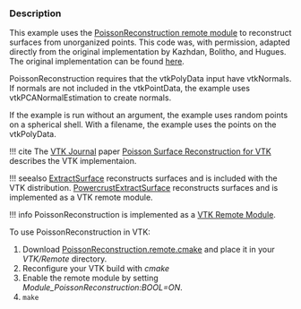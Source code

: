 ### Description
This example uses the [PoissonReconstruction remote module](https://github.com/lorensen/PoissonReconstruction) to reconstruct surfaces from unorganized points. This code was, with permission, adapted directly from the original implementation by Kazhdan, Bolitho, and Hugues. The original implementation can be found [here](http://www.cs.jhu.edu/~misha/Code/IsoOctree/).

PoissonReconstruction requires that the vtkPolyData input have vtkNormals. If normals are not included in the vtkPointData, the example uses vtkPCANormalEstimation to create normals.

If the example is run without an argument, the example uses random points on a spherical shell. With a filename, the example uses the points on the vtkPolyData.

!!! cite
    The [VTK Journal](http://www.vtkjournal.org/) paper [Poisson Surface Reconstruction for VTK](http://www.vtkjournal.org/browse/publication/718) describes the VTK implementaion.

!!! seealso
    [ExtractSurface](/Cxx/Points/ExtractSurface) reconstructs surfaces and is included with the VTK distribution. [PowercrustExtractSurface](/Cxx/Points/PowercrustExtractSurface) reconstructs surfaces and is implemented as a VTK remote module.

!!! info
    PoissonReconstruction is implemented as a [VTK Remote Module](http://www.vtk.org/Wiki/VTK/Remote_Modules).

To use PoissonReconstruction in VTK:

1. Download [PoissonReconstruction.remote.cmake](https://github.com/lorensen/Powercrust/blob/master/Powercrust.remote.cmake) and place it in your *VTK/Remote* directory.
2. Reconfigure your VTK build with *cmake*
3. Enable the remote module by setting *Module_PoissonReconstruction:BOOL=ON*.
4. `make`
